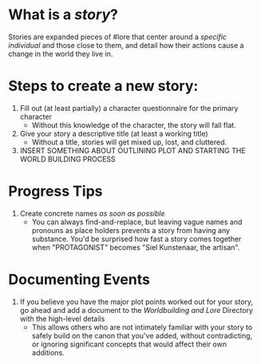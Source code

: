 # What is a *story*?
Stories are expanded pieces of #lore that center around a *specific individual* and those close to them, and detail how their actions cause a change in the world they live in.
# Steps to create a new story:
1. Fill out (at least partially) a character questionnaire for the primary character
	- Without this knowledge of the character, the story will fall flat.
2. Give your story a descriptive title (at least a working title)
	- Without a title, stories will get mixed up, lost, and cluttered.
3. INSERT SOMETHING ABOUT OUTLINING PLOT AND STARTING THE WORLD BUILDING PROCESS

# Progress Tips
1. Create concrete names *as soon as possible*
	- You can always find-and-replace, but leaving vague names and pronouns as place holders prevents a story from having any substance. You'd be surprised how fast a story comes together when "PROTAGONIST" becomes "Siel Kunstenaar, the artisan".

# Documenting Events
1. If you believe you have the major plot points worked out for your story, go ahead and add a document to the *Worldbuilding and Lore* Directory with the high-level details
	- This allows others who are not intimately familiar with your story to safely build on the canon that you've added, without contradicting, or ignoring significant concepts that would affect their own additions.